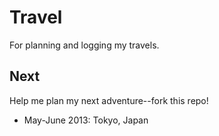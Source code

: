 # Travel

For planning and logging my travels.

## Next

Help me plan my next adventure--fork this repo!

- May-June 2013: Tokyo, Japan

